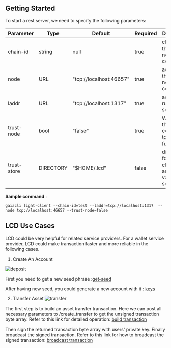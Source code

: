 ## Getting Started

To start a rest server, we need to specify the following parameters:

| Parameter   | Type      | Default                 | Required | Description                                          |
| ----------- | --------- | ----------------------- | -------- | ---------------------------------------------------- |
| chain-id    | string    | null                    | true     | chain id of the full node to connect                 |
| node        | URL       | "tcp://localhost:46657" | true     | address of the full node to connect                  |
| laddr       | URL       | "tcp://localhost:1317"  | true     | address to run the rest server on                    |
| trust-node  | bool      | "false"                 | true     | Whether this LCD is connected to a trusted full node |
| trust-store | DIRECTORY | "$HOME/.lcd"            | false    | directory for save checkpoints and validator sets    |

**Sample command** :

```
gaiacli light-client --chain-id=test --laddr=tcp://localhost:1317  --node tcp://localhost:46657 --trust-node=false
```

## LCD Use Cases

LCD could be very helpful for related service providers. For a wallet service provider, LCD could make transaction faster and more reliable in the following cases. 

1. Create An Account

![deposit](https://github.com/irisnet/cosmos-sdk/raw/bianjie/lcd_spec/docs/spec/lcd/pics/create-account.png)

First you need to get a new seed phrase :[get-seed](https://github.com/irisnet/cosmos-sdk/blob/bianjie/lcd_spec/docs/spec/lcd/api.md#keysseed---get)

After having new seed, you could generate a new account with it : [keys](https://github.com/irisnet/cosmos-sdk/blob/bianjie/lcd_spec/docs/spec/lcd/api.md#keys---post)

  

2. Transfer Asset
   ![transfer](https://github.com/irisnet/cosmos-sdk/raw/bianjie/lcd_spec/docs/spec/lcd/pics/transfer-tokens.png)


  The first step is to build an asset transfer transaction. Here we can post all necessary parameters to /create_transfer to get the unsigned transaction byte array. Refer to this link for detailed operation: [build transaction](https://github.com/irisnet/cosmos-sdk/blob/bianjie/lcd_spec/docs/spec/lcd/api.md#create_transfer---post)

  Then sign the returned transaction byte array with users' private key. Finally broadcast the signed transaction. Refer to this link for how to broadcast the signed transaction: [broadcast transaction](https://github.com/irisnet/cosmos-sdk/blob/bianjie/lcd_spec/docs/spec/lcd/api.md#create_transfer---post)